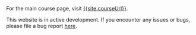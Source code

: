 For the main course page, visit [{{site.courseUrl}}]({{site.courseUrl}}).

This website is in active development. If you encounter any issues or bugs, please file a bug report [here]({{site.issuesUrl}}).